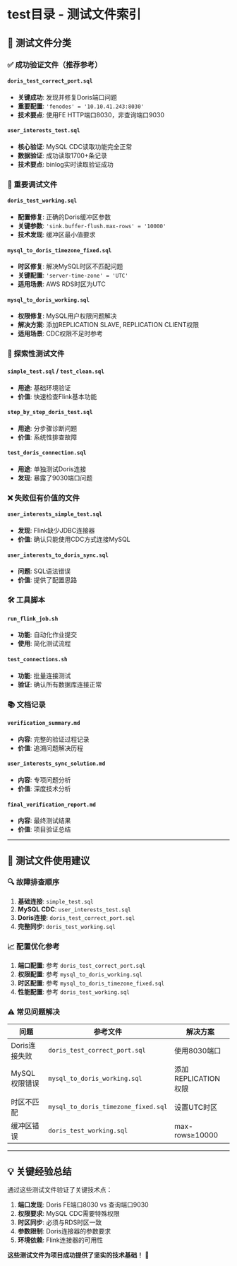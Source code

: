 # test目录 - 测试文件索引

## 📁 测试文件分类

### ✅ 成功验证文件（推荐参考）

#### `doris_test_correct_port.sql`
- **关键成功**: 发现并修复Doris端口问题
- **重要配置**: `'fenodes' = '10.10.41.243:8030'`
- **技术要点**: 使用FE HTTP端口8030，非查询端口9030

#### `user_interests_test.sql` 
- **核心验证**: MySQL CDC读取功能完全正常
- **数据验证**: 成功读取1700+条记录
- **技术要点**: binlog实时读取验证成功

### 🔧 重要调试文件

#### `doris_test_working.sql`
- **配置修复**: 正确的Doris缓冲区参数
- **关键参数**: `'sink.buffer-flush.max-rows' = '10000'`
- **技术发现**: 缓冲区最小值要求

#### `mysql_to_doris_timezone_fixed.sql`
- **时区修复**: 解决MySQL时区不匹配问题
- **关键配置**: `'server-time-zone' = 'UTC'`
- **适用场景**: AWS RDS时区为UTC

#### `mysql_to_doris_working.sql`
- **权限修复**: MySQL用户权限问题解决
- **解决方案**: 添加REPLICATION SLAVE, REPLICATION CLIENT权限
- **适用场景**: CDC权限不足时参考

### 🧪 探索性测试文件

#### `simple_test.sql` / `test_clean.sql`
- **用途**: 基础环境验证
- **价值**: 快速检查Flink基本功能

#### `step_by_step_doris_test.sql`
- **用途**: 分步骤诊断问题
- **价值**: 系统性排查故障

#### `test_doris_connection.sql`
- **用途**: 单独测试Doris连接
- **发现**: 暴露了9030端口问题

### ❌ 失败但有价值的文件

#### `user_interests_simple_test.sql`
- **发现**: Flink缺少JDBC连接器
- **价值**: 确认只能使用CDC方式连接MySQL

#### `user_interests_to_doris_sync.sql`
- **问题**: SQL语法错误
- **价值**: 提供了配置思路

### 🛠️ 工具脚本

#### `run_flink_job.sh`
- **功能**: 自动化作业提交
- **使用**: 简化测试流程

#### `test_connections.sh`
- **功能**: 批量连接测试
- **验证**: 确认所有数据库连接正常

### 📚 文档记录

#### `verification_summary.md`
- **内容**: 完整的验证过程记录
- **价值**: 追溯问题解决历程

#### `user_interests_sync_solution.md`
- **内容**: 专项问题分析
- **价值**: 深度技术分析

#### `final_verification_report.md`
- **内容**: 最终测试结果
- **价值**: 项目验证总结

---

## 🎯 测试文件使用建议

### 🔍 故障排查顺序

1. **基础连接**: `simple_test.sql`
2. **MySQL CDC**: `user_interests_test.sql`
3. **Doris连接**: `doris_test_correct_port.sql`
4. **完整同步**: `doris_test_working.sql`

### 📈 配置优化参考

1. **端口配置**: 参考 `doris_test_correct_port.sql`
2. **权限配置**: 参考 `mysql_to_doris_working.sql`
3. **时区配置**: 参考 `mysql_to_doris_timezone_fixed.sql`
4. **性能配置**: 参考 `doris_test_working.sql`

### ⚠️ 常见问题解决

| 问题 | 参考文件 | 解决方案 |
|------|----------|----------|
| Doris连接失败 | `doris_test_correct_port.sql` | 使用8030端口 |
| MySQL权限错误 | `mysql_to_doris_working.sql` | 添加REPLICATION权限 |
| 时区不匹配 | `mysql_to_doris_timezone_fixed.sql` | 设置UTC时区 |
| 缓冲区错误 | `doris_test_working.sql` | max-rows≥10000 |

---

## 💡 关键经验总结

通过这些测试文件验证了关键技术点：

1. **端口发现**: Doris FE端口8030 vs 查询端口9030
2. **权限要求**: MySQL CDC需要特殊权限
3. **时区同步**: 必须与RDS时区一致
4. **参数限制**: Doris连接器的参数要求
5. **环境依赖**: Flink连接器的可用性

**这些测试文件为项目成功提供了坚实的技术基础！** 🚀 